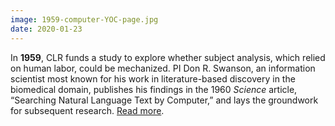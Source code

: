 ```yaml
---
image: 1959-computer-YOC-page.jpg
date: 2020-01-23
---
```


In **1959**, CLR funds a study to explore whether subject analysis, which relied on human labor, could be mechanized. PI Don R. Swanson, an information scientist most known for his work in literature-based discovery in the biomedical domain, publishes his findings in the 1960 _Science_ article, “Searching Natural Language Text by Computer,” and lays the groundwork for subsequent research. [Read more](https://www.clir.org/wp-content/uploads/sites/6/2020/01/Automatic-Indexing-1-23-20.pdf).
